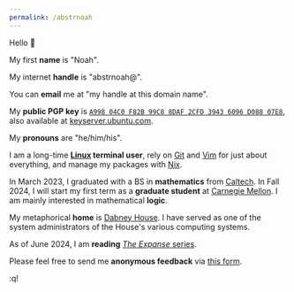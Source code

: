 ```yaml
---
permalink: /abstrnoah
---
```


Hello 👋

My first __name__ is "Noah".

My internet __handle__ is "abstrnoah@".

You can __email__ me at "my handle at this domain name".

My __public PGP key__ is
[`A998 04C0 F82B 99C8 8DAF 2CFD 3943 6096 D088 07E8`][pgpkey],
also available at [keyserver.ubuntu.com][keyserver].

My __pronouns__ are "he/him/his".

I am a long-time __[Linux][5] terminal user__, rely on [Git][git] and
[Vim][vim] for just about everything, and manage my packages with [Nix][nix].

In March 2023, I graduated with a BS in __mathematics__ from [Caltech][caltech].
In Fall 2024, I will start my first term as a __graduate student__ at
[Carnegie Mellon][cmu].
I am mainly interested in mathematical __logic__.

My metaphorical __home__ is [Dabney House][dabney]. I have served as one of the
system administrators of the House's various computing systems.

As of June 2024, I am __reading__
[_The Expanse_ series](https://en.wikipedia.org/wiki/The_Expanse_(novel_series)).

Please feel free to send me __anonymous feedback__ via [this form][2].

:q!


[1]: https://github.com/abstrnoah
[2]: /abstrnoah/roast
[caltech]: https://caltech.edu/
[dabney]: https://dabney.caltech.edu
[5]: https://www.kernel.org/
[dotfiles]: https://en.wikipedia.org/wiki/Hidden_file_and_hidden_directory
[mydotfiles]: https://github.com/abstrnoah/dotfiles/
[vim]: https://www.vim.org/
[git]: https://git-scm.com/
[tmux]: https://github.com/tmux/tmux/wiki
[nix]: https://nixos.org/
[openpgpkey]: https://keys.openpgp.org/vks/v1/by-fingerprint/A99804C0F82B99C88DAF2CFD39436096D08807E8
[pgpkey]: /abstrnoah/pgp-key.pub.asc
[dst]: https://en.wikipedia.org/wiki/Descriptive_set_theory
[zoltan]: http://vidnyanz.elte.hu/index.html
[headrev]: https://github.com/abstrnoah/abstrnoah.github.io/tree/main
[cmu]: https://cmu.edu/
[keyserver]: https://keyserver.ubuntu.com
